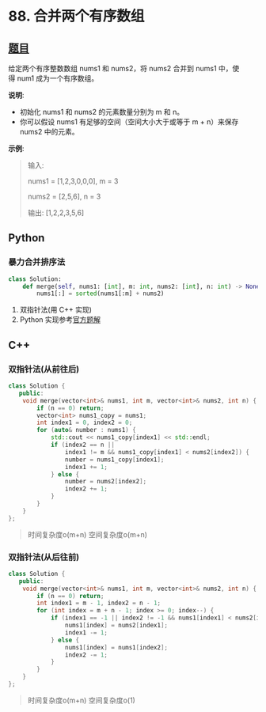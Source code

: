 # 88. 合并两个有序数组
## [题目](https://leetcode-cn.com/problems/merge-sorted-array/)
给定两个有序整数数组 nums1 和 nums2，将 nums2 合并到 nums1 中，使得 num1 成为一个有序数组。

**说明**:

- 初始化 nums1 和 nums2 的元素数量分别为 m 和 n。
- 你可以假设 nums1 有足够的空间（空间大小大于或等于 m + n）来保存 nums2 中的元素。

**示例**:

> 输入:
>
> nums1 = [1,2,3,0,0,0], m = 3
>
> nums2 = [2,5,6],       n = 3
>
>
> 输出: [1,2,2,3,5,6]


## Python
### 暴力合并排序法
``` python
class Solution:
    def merge(self, nums1: [int], m: int, nums2: [int], n: int) -> None:
        nums1[:] = sorted(nums1[:m] + nums2)
```

1. 双指针法(用 C++ 实现)
2. Python 实现参考[官方题解](https://leetcode-cn.com/problems/merge-sorted-array/solution/he-bing-liang-ge-you-xu-shu-zu-by-leetcode/)

## C++
### 双指针法(从前往后)
``` C++
class Solution {
   public:
    void merge(vector<int>& nums1, int m, vector<int>& nums2, int n) {
        if (n == 0) return;
        vector<int> nums1_copy = nums1;
        int index1 = 0, index2 = 0;
        for (auto& number : nums1) {
            std::cout << nums1_copy[index1] << std::endl;
            if (index2 == n ||
                index1 != m && nums1_copy[index1] < nums2[index2]) {
                number = nums1_copy[index1];
                index1 += 1;
            } else {
                number = nums2[index2];
                index2 += 1;
            }
        }
    }
};
```
> 时间复杂度o(m+n) 空间复杂度o(m+n)
### 双指针法(从后往前)
``` C++
class Solution {
   public:
    void merge(vector<int>& nums1, int m, vector<int>& nums2, int n) {
        if (n == 0) return;
        int index1 = m - 1, index2 = n - 1;
        for (int index = m + n - 1; index >= 0; index--) {
            if (index1 == -1 || index2 != -1 && nums1[index1] < nums2[index2]) {
                nums1[index] = nums2[index1];
                index1 -= 1;
            } else {
                nums1[index] = nums1[index2];
                index2 -= 1;
            }
        }
    }
};
```
> 时间复杂度o(m+n) 空间复杂度o(1)
